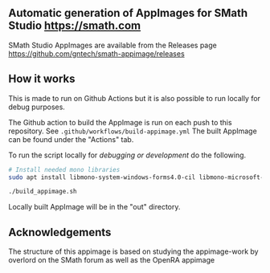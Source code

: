 ## Automatic generation of AppImages for SMath Studio https://smath.com

SMath Studio AppImages are available from the Releases page https://github.com/gntech/smath-appimage/releases

## How it works

This is made to run on Github Actions but it is also possible to run locally for debug purposes.

The Github action to build the AppImage is run on each push to this repository. See `.github/workflows/build-appimage.yml` The built AppImage can be found under the "Actions" tab.

To run the script locally for *debugging or development* do the following.

``` bash
# Install needed mono libraries
sudo apt install libmono-system-windows-forms4.0-cil libmono-microsoft-visualbasic10.0-cil libmono-system-windows-forms-datavisualization4.0a-cil

./build_appimage.sh
```

Locally built AppImage will be in the "out" directory.

## Acknowledgements

The structure of this appimage is based on studying the appimage-work by overlord on the SMath forum as well as the OpenRA appimage
